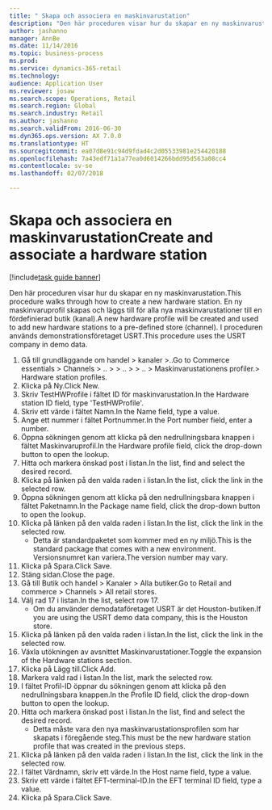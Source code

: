 ```yaml
--- 
title: " Skapa och associera en maskinvarustation"
description: "Den här proceduren visar hur du skapar en ny maskinvarustation."
author: jashanno
manager: AnnBe
ms.date: 11/14/2016
ms.topic: business-process
ms.prod: 
ms.service: dynamics-365-retail
ms.technology: 
audience: Application User
ms.reviewer: josaw
ms.search.scope: Operations, Retail
ms.search.region: Global
ms.search.industry: Retail
ms.author: jashanno
ms.search.validFrom: 2016-06-30
ms.dyn365.ops.version: AX 7.0.0
ms.translationtype: HT
ms.sourcegitcommit: ea07d8e91c94d9fdad4c2d05533981e254420188
ms.openlocfilehash: 7a43edf71a1a77ea0d6014266bdd95d563a08cc4
ms.contentlocale: sv-se
ms.lasthandoff: 02/07/2018

---
```

# <a name="create-and-associate-a-hardware-station"></a><span data-ttu-id="b1cd8-103"> Skapa och associera en maskinvarustation</span><span class="sxs-lookup"><span data-stu-id="b1cd8-103">Create and associate a hardware station</span></span>

[!include[task guide banner](../includes/task-guide-banner.md)]

<span data-ttu-id="b1cd8-104">Den här proceduren visar hur du skapar en ny maskinvarustation.</span><span class="sxs-lookup"><span data-stu-id="b1cd8-104">This procedure walks through how to create a new hardware station.</span></span> <span data-ttu-id="b1cd8-105">En ny maskinvaruprofil skapas och läggs till för alla nya maskinvarustationer till en fördefinierad butik (kanal).</span><span class="sxs-lookup"><span data-stu-id="b1cd8-105">A new hardware profile will be created and used to add new hardware stations to a pre-defined store (channel).</span></span> <span data-ttu-id="b1cd8-106">I proceduren används demonstrationsföretaget USRT.</span><span class="sxs-lookup"><span data-stu-id="b1cd8-106">This procedure uses the USRT company in demo data.</span></span>

1. <span data-ttu-id="b1cd8-107">Gå till grundläggande om handel > kanaler >..</span><span class="sxs-lookup"><span data-stu-id="b1cd8-107">Go to Commerce essentials > Channels > ..</span></span> <span data-ttu-id="b1cd8-108">> </span><span class="sxs-lookup"><span data-stu-id="b1cd8-108">> ..</span></span> <span data-ttu-id="b1cd8-109">> </span><span class="sxs-lookup"><span data-stu-id="b1cd8-109">> ..</span></span> <span data-ttu-id="b1cd8-110">> Maskinvarustationens profiler.</span><span class="sxs-lookup"><span data-stu-id="b1cd8-110">> Hardware station profiles.</span></span>
2. <span data-ttu-id="b1cd8-111">Klicka på Ny.</span><span class="sxs-lookup"><span data-stu-id="b1cd8-111">Click New.</span></span>
3. <span data-ttu-id="b1cd8-112">Skriv TestHWProfile i fältet ID för maskinvarustation.</span><span class="sxs-lookup"><span data-stu-id="b1cd8-112">In the Hardware station ID field, type 'TestHWProfile'.</span></span>
4. <span data-ttu-id="b1cd8-113">Skriv ett värde i fältet Namn.</span><span class="sxs-lookup"><span data-stu-id="b1cd8-113">In the Name field, type a value.</span></span>
5. <span data-ttu-id="b1cd8-114">Ange ett nummer i fältet Portnummer.</span><span class="sxs-lookup"><span data-stu-id="b1cd8-114">In the Port number field, enter a number.</span></span>
6. <span data-ttu-id="b1cd8-115">Öppna sökningen genom att klicka på den nedrullningsbara knappen i fältet Maskinvaruprofil.</span><span class="sxs-lookup"><span data-stu-id="b1cd8-115">In the Hardware profile field, click the drop-down button to open the lookup.</span></span>
7. <span data-ttu-id="b1cd8-116">Hitta och markera önskad post i listan.</span><span class="sxs-lookup"><span data-stu-id="b1cd8-116">In the list, find and select the desired record.</span></span>
8. <span data-ttu-id="b1cd8-117">Klicka på länken på den valda raden i listan.</span><span class="sxs-lookup"><span data-stu-id="b1cd8-117">In the list, click the link in the selected row.</span></span>
9. <span data-ttu-id="b1cd8-118">Öppna sökningen genom att klicka på den nedrullningsbara knappen i fältet Paketnamn.</span><span class="sxs-lookup"><span data-stu-id="b1cd8-118">In the Package name field, click the drop-down button to open the lookup.</span></span>
10. <span data-ttu-id="b1cd8-119">Klicka på länken på den valda raden i listan.</span><span class="sxs-lookup"><span data-stu-id="b1cd8-119">In the list, click the link in the selected row.</span></span>
    * <span data-ttu-id="b1cd8-120">Detta är standardpaketet som kommer med en ny miljö.</span><span class="sxs-lookup"><span data-stu-id="b1cd8-120">This is the standard package that comes with a new environment.</span></span> <span data-ttu-id="b1cd8-121">Versionsnumret kan variera.</span><span class="sxs-lookup"><span data-stu-id="b1cd8-121">The version number may vary.</span></span>  
11. <span data-ttu-id="b1cd8-122">Klicka på Spara.</span><span class="sxs-lookup"><span data-stu-id="b1cd8-122">Click Save.</span></span>
12. <span data-ttu-id="b1cd8-123">Stäng sidan.</span><span class="sxs-lookup"><span data-stu-id="b1cd8-123">Close the page.</span></span>
13. <span data-ttu-id="b1cd8-124">Gå till Butik och handel > Kanaler > Alla butiker.</span><span class="sxs-lookup"><span data-stu-id="b1cd8-124">Go to Retail and commerce > Channels > All retail stores.</span></span>
14. <span data-ttu-id="b1cd8-125">Välj rad 17 i listan.</span><span class="sxs-lookup"><span data-stu-id="b1cd8-125">In the list, select row 17.</span></span>
    * <span data-ttu-id="b1cd8-126">Om du använder demodataföretaget USRT är det Houston-butiken.</span><span class="sxs-lookup"><span data-stu-id="b1cd8-126">If you are using the USRT demo data company, this is the Houston store.</span></span>  
15. <span data-ttu-id="b1cd8-127">Klicka på länken på den valda raden i listan.</span><span class="sxs-lookup"><span data-stu-id="b1cd8-127">In the list, click the link in the selected row.</span></span>
16. <span data-ttu-id="b1cd8-128">Växla utökningen av avsnittet Maskinvarustationer.</span><span class="sxs-lookup"><span data-stu-id="b1cd8-128">Toggle the expansion of the Hardware stations section.</span></span>
17. <span data-ttu-id="b1cd8-129">Klicka på Lägg till.</span><span class="sxs-lookup"><span data-stu-id="b1cd8-129">Click Add.</span></span>
18. <span data-ttu-id="b1cd8-130">Markera vald rad i listan.</span><span class="sxs-lookup"><span data-stu-id="b1cd8-130">In the list, mark the selected row.</span></span>
19. <span data-ttu-id="b1cd8-131">I fältet Profil-ID öppnar du sökningen genom att klicka på den nedrullningsbara knappen.</span><span class="sxs-lookup"><span data-stu-id="b1cd8-131">In the Profile ID field, click the drop-down button to open the lookup.</span></span>
20. <span data-ttu-id="b1cd8-132">Hitta och markera önskad post i listan.</span><span class="sxs-lookup"><span data-stu-id="b1cd8-132">In the list, find and select the desired record.</span></span>
    * <span data-ttu-id="b1cd8-133">Detta måste vara den nya maskinvarustationsprofilen som har skapats i föregående steg.</span><span class="sxs-lookup"><span data-stu-id="b1cd8-133">This must be the new hardware station profile that was created in the previous steps.</span></span>  
21. <span data-ttu-id="b1cd8-134">Klicka på länken på den valda raden i listan.</span><span class="sxs-lookup"><span data-stu-id="b1cd8-134">In the list, click the link in the selected row.</span></span>
22. <span data-ttu-id="b1cd8-135">I fältet Värdnamn, skriv ett värde.</span><span class="sxs-lookup"><span data-stu-id="b1cd8-135">In the Host name field, type a value.</span></span>
23. <span data-ttu-id="b1cd8-136">Skriv ett värde i fältet EFT-terminal-ID.</span><span class="sxs-lookup"><span data-stu-id="b1cd8-136">In the EFT terminal ID field, type a value.</span></span>
24. <span data-ttu-id="b1cd8-137">Klicka på Spara.</span><span class="sxs-lookup"><span data-stu-id="b1cd8-137">Click Save.</span></span>


